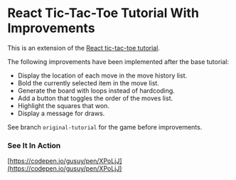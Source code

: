 # React Tic-Tac-Toe Tutorial With Improvements

This is an extension of the [React tic-tac-toe tutorial](https://reactjs.org/tutorial/tutorial.html).

The following improvements have been implemented after the base tutorial:

* Display the location of each move in the move history list.
* Bold the currently selected item in the move list.
* Generate the board with loops instead of hardcoding.
* Add a button that toggles the order of the moves list.
* Highlight the squares that won.
* Display a message for draws.

See branch ```original-tutorial``` for the game before improvements.

### See It In Action

[https://codepen.io/gusuy/pen/XPoLjJ](https://codepen.io/gusuy/pen/XPoLjJ)